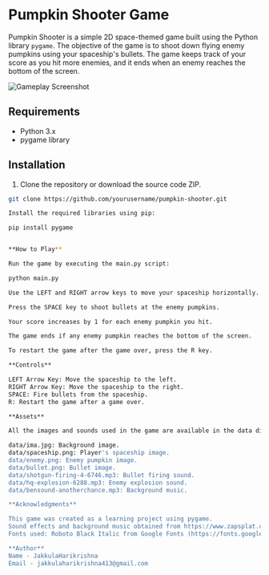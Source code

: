# Pumpkin Shooter Game

Pumpkin Shooter is a simple 2D space-themed game built using the Python library `pygame`. The objective of the game is to shoot down flying enemy pumpkins using your spaceship's bullets. The game keeps track of your score as you hit more enemies, and it ends when an enemy reaches the bottom of the screen.

![Gameplay Screenshot](screenshot.png)

## Requirements

- Python 3.x
- pygame library

## Installation

1. Clone the repository or download the source code ZIP.

```bash
git clone https://github.com/yourusername/pumpkin-shooter.git

Install the required libraries using pip:

pip install pygame


**How to Play**

Run the game by executing the main.py script:

python main.py

Use the LEFT and RIGHT arrow keys to move your spaceship horizontally.

Press the SPACE key to shoot bullets at the enemy pumpkins.

Your score increases by 1 for each enemy pumpkin you hit.

The game ends if any enemy pumpkin reaches the bottom of the screen.

To restart the game after the game over, press the R key.

**Controls**

LEFT Arrow Key: Move the spaceship to the left.
RIGHT Arrow Key: Move the spaceship to the right.
SPACE: Fire bullets from the spaceship.
R: Restart the game after a game over.

**Assets**

All the images and sounds used in the game are available in the data directory.

data/ima.jpg: Background image.
data/spaceship.png: Player's spaceship image.
data/enemy.png: Enemy pumpkin image.
data/bullet.png: Bullet image.
data/shotgun-firing-4-6746.mp3: Bullet firing sound.
data/hq-explosion-6288.mp3: Enemy explosion sound.
data/bensound-anotherchance.mp3: Background music.

**Acknowledgments**

This game was created as a learning project using pygame.
Sound effects and background music obtained from https://www.zapsplat.com.
Fonts used: Roboto Black Italic from Google Fonts (https://fonts.google.com/specimen/Roboto).

**Author**
Name - JakkulaHarikrishna
Email - jakkulaharikrishna413@gmail.com






